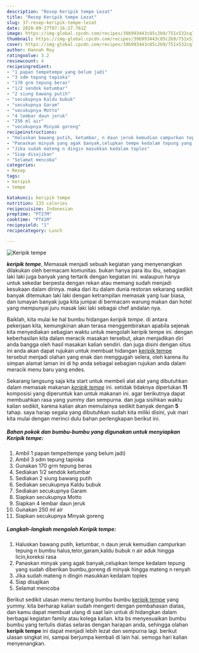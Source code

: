 ```yaml
---
description: "Resep Keripik tempe Lezat"
title: "Resep Keripik tempe Lezat"
slug: 37-resep-keripik-tempe-lezat
date: 2020-09-27T07:16:27.761Z
image: https://img-global.cpcdn.com/recipes/39b993443c85c2b9/751x532cq70/keripik-tempe-foto-resep-utama.jpg
thumbnail: https://img-global.cpcdn.com/recipes/39b993443c85c2b9/751x532cq70/keripik-tempe-foto-resep-utama.jpg
cover: https://img-global.cpcdn.com/recipes/39b993443c85c2b9/751x532cq70/keripik-tempe-foto-resep-utama.jpg
author: Hannah Roy
ratingvalue: 3.2
reviewcount: 4
recipeingredient:
- "1 papan tempetempe yang belum jadi"
- "3 sdm tepung tapioka"
- "170 grm tepung beras"
- "1/2 sendok ketumbar"
- "2 siung bawang putih"
- "secukupnya Kaldu bubuk"
- "secukupnya Garam"
- "secukupnya Motto"
- "4 lembar daun jeruk"
- "250 ml air"
- "secukupnya Minyak goreng"
recipeinstructions:
- "Haluskan bawang putih, ketumbar, n daun jeruk kemudian campurkan tepung n bumbu halus,telor,garam,kaldu bubuk n air aduk hingga licin,koreksi rasa"
- "Panaskan minyak yang agak banyak,celupkan tempe kedalam tepung yang sudah diberikan bumbu,goreng di minyak hingga mateng n renyah"
- "Jika sudah mateng n dingin masukkan kedalam toples"
- "Siap disajikan"
- "Selamat mencoba"
categories:
- Resep
tags:
- keripik
- tempe

katakunci: keripik tempe 
nutrition: 133 calories
recipecuisine: Indonesian
preptime: "PT27M"
cooktime: "PT41M"
recipeyield: "1"
recipecategory: Lunch

---
```



![Keripik tempe](https://img-global.cpcdn.com/recipes/39b993443c85c2b9/751x532cq70/keripik-tempe-foto-resep-utama.jpg)

<b><i>keripik tempe</i></b>, Memasak menjadi sebuah kegiatan yang menyenangkan dilakukan oleh bermacam komunitas. bukan hanya para ibu ibu, sebagian laki laki juga banyak yang tertarik dengan kegiatan ini. walaupun hanya untuk sekedar berpesta dengan rekan atau memang sudah menjadi kesukaan dalam dirinya. maka dari itu dalam dunia restoran sekarang sedikit banyak ditemukan laki laki dengan ketrampilan memasak yang luar biasa, dan lumayan banyak juga kita jumpai di bermacam warung makan dan hotel yang mempunyai juru masak laki laki sebagai chef andalan nya.



Baiklah, kita mulai ke hal bumbu hidangan <i>keripik tempe</i>. di antara pekerjaan kita, kemungkinan akan terasa menggembirakan apabila sejenak kita menyediakan sebagian waktu untuk mengolah keripik tempe ini. dengan keberhasilan kita dalam meracik masakan tersebut, akan menjadikan diri anda bangga oleh hasil masakan kalian sendiri. dan juga disini dengan situs ini anda akan dapat rujukan untuk membuat hidangan <u>keripik tempe</u> tersebut menjadi olahan yang enak dan menggugah selera, oleh karena itu simpan alamat laman ini di hp anda sebagai sebagian rujukan anda dalam meracik menu baru yang endes.


Sekarang langsung saja kita start untuk membeli alat alat yang dibutuhkan dalam memasak makanan <u><i>keripik tempe</i></u> ini. setidak tidaknya diperlukan <b>11</b> komposisi yang diperuntuk kan untuk makanan ini. agar berikutnya dapat membuahkan rasa yang yummy dan sempurna. dan juga sisihkan waktu kalian sedikit, karena kalian akan memulainya sedikit banyak dengan <b>5</b> tahap. saya harap segala yang dibutuhkan sudah kita miliki disini, yuk mari kita mulai dengan merinci dulu bahan perlengkapan berikut ini.

<!--inarticleads1-->

##### Bahan pokok dan bumbu-bumbu yang digunakan untuk menyiapkan Keripik tempe:

1. Ambil 1 papan tempe(tempe yang belum jadi)
1. Ambil 3 sdm tepung tapioka
1. Gunakan 170 grm tepung beras
1. Sediakan 1/2 sendok ketumbar
1. Sediakan 2 siung bawang putih
1. Sediakan secukupnya Kaldu bubuk
1. Sediakan secukupnya Garam
1. Siapkan secukupnya Motto
1. Siapkan 4 lembar daun jeruk
1. Gunakan 250 ml air
1. Siapkan secukupnya Minyak goreng




<!--inarticleads2-->

##### Langkah-langkah mengolah Keripik tempe:

1. Haluskan bawang putih, ketumbar, n daun jeruk kemudian campurkan tepung n bumbu halus,telor,garam,kaldu bubuk n air aduk hingga licin,koreksi rasa
1. Panaskan minyak yang agak banyak,celupkan tempe kedalam tepung yang sudah diberikan bumbu,goreng di minyak hingga mateng n renyah
1. Jika sudah mateng n dingin masukkan kedalam toples
1. Siap disajikan
1. Selamat mencoba




Berikut sedikit ulasan menu tentang bumbu bumbu <u>keripik tempe</u> yang yummy. kita berharap kalian sudah mengerti dengan pembahasan diatas, dan kamu dapat membuat ulang di saat lain untuk di hidangkan dalam berbagai kegiatan family atau kolega kalian. kita bs menyesuaikan bumbu bumbu yang tertulis diatas selaras dengan harapan anda, sehingga olahan <b>keripik tempe</b> ini dapat menjadi lebih lezat dan sempurna lagi. berikut ulasan singkat ini, sampai berjumpa kembali di lain hal. semoga hari kalian menyenangkan.
